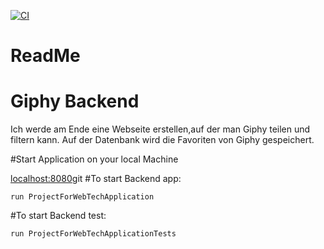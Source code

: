[![CI](https://github.com/HtwProgramming/hello-world-spring-boot/actions/workflows/tests.yml/badge.svg)](https://github.com/HtwProgramming/hello-world-spring-boot/actions/workflows/tests.yml)

# ReadMe


# Giphy Backend

Ich werde am Ende eine Webseite erstellen,auf der man Giphy teilen und filtern kann.
Auf der Datenbank wird die Favoriten von Giphy gespeichert.

#Start Application on your local Machine

[localhost:8080](localhost:8080)git 
#To start Backend app: 
```
run ProjectForWebTechApplication
```

#To start Backend test: 
```
run ProjectForWebTechApplicationTests
```

